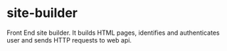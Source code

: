 # site-builder
Front End site builder. It builds HTML pages, identifies and authenticates user and sends HTTP requests to web api.
